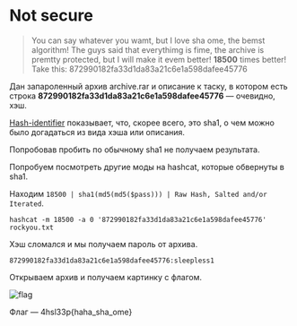 # Not secure

 > You can say whatever you wamt, but I love sha ome, the bemst algorithm! The guys said that everythimg is fime, the archive is premtty protected, but I will make it evem better! **18500** times better!
Take this: 872990182fa33d1da83a21c6e1a598dafee45776
 
Дан запароленный архив archive.rar и описание к таску, в котором есть строка **872990182fa33d1da83a21c6e1a598dafee45776** — очевидно, хэш.

[Hash-identifier](https://github.com/blackploit/hash-identifier) показывает, что, скорее всего, это sha1, о чем можно было догадаться из вида хэша или описания.

Попробовав пробить по обычному sha1 не получаем результата.

Попробуем посмотреть другие моды на hashcat, которые обвернуты в sha1.

Находим `18500 | sha1(md5(md5($pass))) | Raw Hash, Salted and/or Iterated`.

```
hashcat -m 18500 -a 0 '872990182fa33d1da83a21c6e1a598dafee45776' rockyou.txt
```
 
Хэш сломался и мы получаем пароль от архива.

```
872990182fa33d1da83a21c6e1a598dafee45776:sleepless1
```

Открываем архив и получаем картинку с флагом.

![flag](flag.jpg)

Флаг — 4hsl33p{haha_sha_ome}